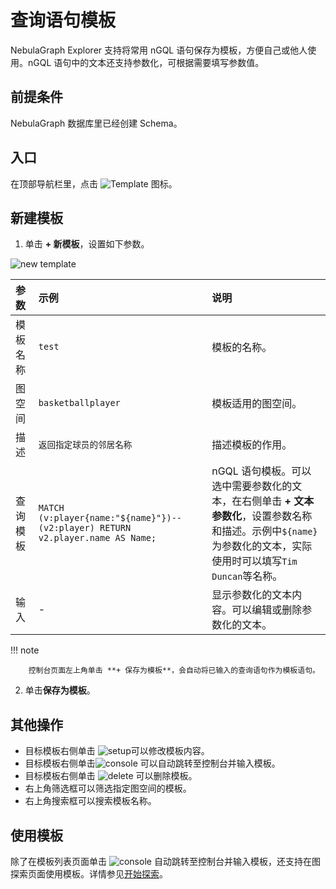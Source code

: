 # 查询语句模板

NebulaGraph Explorer 支持将常用 nGQL 语句保存为模板，方便自己或他人使用。nGQL 语句中的文本还支持参数化，可根据需要填写参数值。

## 前提条件

NebulaGraph 数据库里已经创建 Schema。

## 入口

在顶部导航栏里，点击 ![Template](https://docs-cdn.nebula-graph.com.cn/figures/icon-navbar-queryTemplate.png) 图标。

## 新建模板

1. 单击 **+ 新模板**，设置如下参数。

  ![new template](https://docs-cdn.nebula-graph.com.cn/figures/ex-template-220916-cn.png)

  |参数|示例|说明|
  |:---|:---|:---|
  |模板名称|`test`|模板的名称。|
  |图空间|`basketballplayer`|模板适用的图空间。|
  |描述|`返回指定球员的邻居名称`|描述模板的作用。|
  |查询模板|`MATCH (v:player{name:"${name}"})--(v2:player) RETURN v2.player.name AS Name;`|nGQL 语句模板。可以选中需要参数化的文本，在右侧单击 **+ 文本参数化**，设置参数名称和描述。示例中`${name}`为参数化的文本，实际使用时可以填写`Tim Duncan`等名称。|
  |输入|-|显示参数化的文本内容。可以编辑或删除参数化的文本。|

  !!! note

        控制台页面左上角单击 **+ 保存为模板**，会自动将已输入的查询语句作为模板语句。

2. 单击**保存为模板**。

## 其他操作

- 目标模板右侧单击 ![setup](https://docs-cdn.nebula-graph.com.cn/figures/setup-220916.png)可以修改模板内容。
- 目标模板右侧单击![console](https://docs-cdn.nebula-graph.com.cn/figures/nav-console2.png) 可以自动跳转至控制台并输入模板。
- 目标模板右侧单击 ![delete](https://docs-cdn.nebula-graph.com.cn/figures/alert-delete.png) 可以删除模板。
- 右上角筛选框可以筛选指定图空间的模板。
- 右上角搜索框可以搜索模板名称。

## 使用模板

除了在模板列表页面单击 ![console](https://docs-cdn.nebula-graph.com.cn/figures/nav-console2.png) 自动跳转至控制台并输入模板，还支持在图探索页面使用模板。详情参见[开始探索](../graph-explorer/ex-ug-query-exploration.md)。